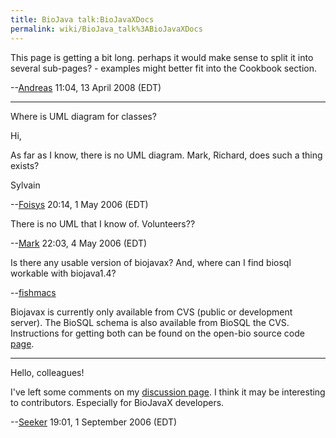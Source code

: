 ```yaml
---
title: BioJava talk:BioJavaXDocs
permalink: wiki/BioJava_talk%3ABioJavaXDocs
---
```


This page is getting a bit long. perhaps it would make sense to split it
into several sub-pages? - examples might better fit into the Cookbook
section.

--[Andreas](User:Andreas "wikilink") 11:04, 13 April 2008 (EDT)

------------------------------------------------------------------------

Where is UML diagram for classes?

Hi,

As far as I know, there is no UML diagram. Mark, Richard, does such a
thing exists?

Sylvain

--[Foisys](User:Foisys "wikilink") 20:14, 1 May 2006 (EDT)

There is no UML that I know of. Volunteers??

--[Mark](User:Mark "wikilink") 22:03, 4 May 2006 (EDT)

Is there any usable version of biojavax? And, where can I find biosql
workable with biojava1.4?

--[fishmacs](User:fishmacs "wikilink")

Biojavax is currently only available from CVS (public or development
server). The BioSQL schema is also available from BioSQL the CVS.
Instructions for getting both can be found on the open-bio source code
[page](http://www.open-bio.org/wiki/SourceCode).

------------------------------------------------------------------------

Hello, colleagues!

I've left some comments on my [discussion
page](User_talk:Seeker#I.27ve_noticed_some_misprints_in_BioJavaX_Documentation_and_in_the_source_code. "wikilink").
I think it may be interesting to contributors. Especially for BioJavaX
developers.

--[Seeker](User:Seeker "wikilink") 19:01, 1 September 2006 (EDT)
